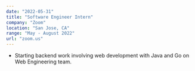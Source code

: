 ```yaml
---
date: "2022-05-31"
title: "Software Engineer Intern"
company: "Zoom"
location: "San Jose, CA"
range: "May - August 2022"
url: "zoom.us"
---
```


- Starting backend work involving web development with Java and Go on Web Engineering team.

